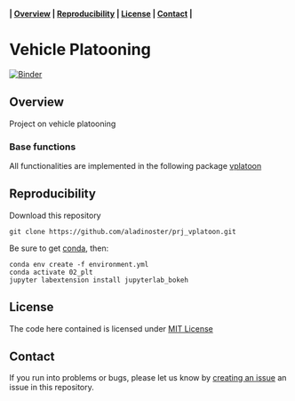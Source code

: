 **| [Overview](#overview) | [Reproducibility](#reproducibility) | [License](#license) | [Contact](#contact) |**

# Vehicle Platooning

[![Binder](https://mybinder.org/badge_logo.svg)](https://mybinder.org/v2/gh/aladinoster/prj_vplatoon.git/Project03?filepath=Project03.ipynb)

## Overview

Project on vehicle platooning

### Base functions 

All functionalities are implemented in the following package [vplatoon](https://github.com/aladinoster/vplatoon)

## Reproducibility

Download this repository

```{bash}
git clone https://github.com/aladinoster/prj_vplatoon.git
```

Be sure to get [conda](https://www.anaconda.com/distribution/), then:

```{bash}
conda env create -f environment.yml
conda activate 02_plt
jupyter labextension install jupyterlab_bokeh
```

## License

The code here contained is licensed under [MIT License](LICENSE)

## Contact 

If you run into problems or bugs, please let us know by [creating an issue](https://github.com/aladinoster/prj_vplatoon/issues/new) an issue in this repository.

